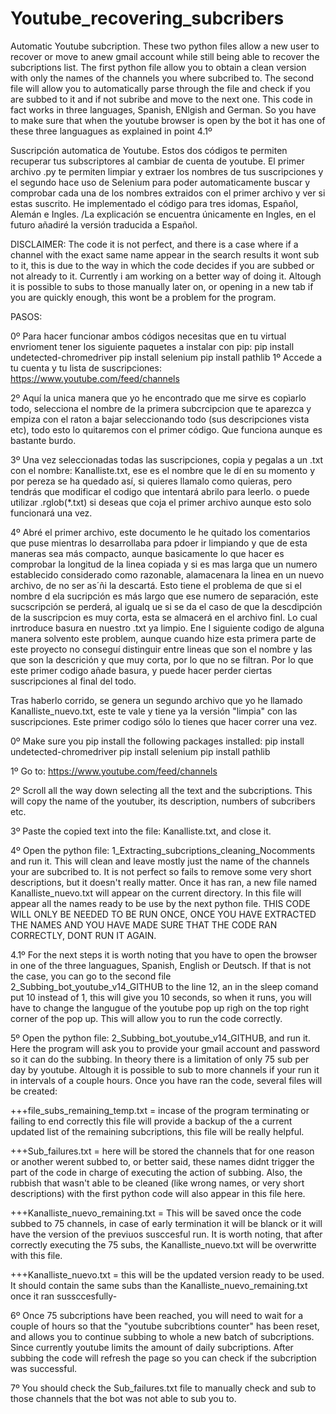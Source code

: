 # Youtube_recovering_subcribers
Automatic Youtube subcription. These two python files allow a new user to recover or move to anew gmail account while still being able to recover the subcriptions list. The first python file allow you to obtain a clean version with only the names of the channels you where subcribed to. The second file will allow you to automatically parse through the file and check if you are subbed to it and if not subribe and move to the next one. This code in fact works in three languages, Spanish, ENlgish and German. So you have to make sure that when the youtube browser is open by the bot it has one of these three languagues as explained in point 4.1º

Suscripción automatica de Youtube. Estos dos códigos te permiten recuperar tus subscriptores al cambiar de cuenta de youtube. El primer archivo .py te permiten limpiar y extraer los nombres de tus suscripciones y el segundo hace uso de Selenium para poder automaticamente  buscar y comprobar cada una de los nombres extraidos con el primer archivo y ver si estas suscrito. He implementado el código para tres idomas, Español, Alemán e Ingles. /La explicación se encuentra únicamente en Ingles, en el futuro añadiré la versión traducida a Español. 

DISCLAIMER: The code it is not perfect, and there is a case where if a channel with the exact same name appear in the search results it wont sub to it, this is due to the way in which the code decides if you are subbed or not already to it. Currently i am working on a better way of doing it. Altough it is possible to subs to those manually later on, or opening in a new tab if you are quickly enough, this wont be a problem for the program.


PASOS:

0º Para hacer funcionar ambos códigos necesitas que en tu virtual envrioment tener los siguiente paquetes a instalar con pip:
  pip install undetected-chromedriver
  pip install selenium
  pip install pathlib
1º Accede a tu cuenta y tu lista de suscripciones: https://www.youtube.com/feed/channels

2º Aquí la unica manera que yo he encontrado que me sirve es copìarlo todo, selecciona el nombre de la primera subcrcipcion que te aparezca y empiza con el raton a bajar seleccionando todo (sus descripciones vista etc), todo esto lo quitaremos con el primer código. Que funciona aunque es bastante burdo. 

3º Una vez seleccionadas todas las suscripciones, copia y pegalas a un .txt con el nombre: Kanalliste.txt, ese es el nombre que le dí en su momento y por pereza se ha quedado así, si quieres llamalo como quieras, pero tendrás que modificar el codigo que intentará abrilo para leerlo. o puede utilizar .rglob(*.txt) si deseas que coja el primer archivo aunque esto solo funcionará una vez.

4º Abré el primer archivo, este documento le he quitado los comentarios que puse mientras lo desarrollaba para pdoer ir limpiando y que de esta maneras sea más compacto, aunque basicamente lo que hacer es comprobar la longitud de la linea copiada y si es mas larga que un numero establecido considerado como razonable, alamacenara la linea en un nuevo archivo, de no ser as´ñi la descartá. Esto tiene el problema de que si el nombre d ela sucripción es más largo que ese numero de separación, este sucscripción se perderá, al igualq ue si se da el caso de que la descdipción de la suscripcion es muy corta, esta se almacerá en el archivo finl. Lo cual inrtroduce basura en nuestro .txt ya limpio. Ene l siguiente codigo de alguna manera solvento este problem, aunque cuando hize esta primera parte de este proyecto no conseguí distinguir entre lineas que son el nombre y las que son la descrición y que muy corta, por lo que no se filtran. Por lo que este primer codigo añade basura, y puede hacer perder ciertas suscripciones al final del todo. 

Tras haberlo corrido, se genera un segundo archivo que yo he llamado Kanalliste_nuevo.txt, este te vale y tiene ya la versión "limpia" con las suscripciones. Este primer codigo sólo lo tienes que hacer correr una vez.

0º Make sure you pip install the following packages installed: 
  pip install undetected-chromedriver
  pip install selenium
  pip install pathlib
  
1º Go to: https://www.youtube.com/feed/channels

2º Scroll all the way down selecting all the text and the subcriptions. This will copy the name of the youtuber, its description, numbers of subcribers etc.

3º Paste the copied text into the file: Kanalliste.txt, and close it.

4º Open the python file: 1_Extracting_subcriptions_cleaning_Nocomments and run it. This will clean and leave mostly just the name of the channels your are subcribed to. It is not perfect so fails to remove some very short descriptions, but it doesn't really matter. Once it has ran, a new file named Kanalliste_nuevo.txt will appear on the current directory. In this file will appear all the names ready to be use by the next python file. THIS CODE WILL ONLY BE NEEDED TO BE RUN ONCE, ONCE YOU HAVE EXTRACTED THE NAMES AND YOU HAVE MADE SURE THAT THE CODE RAN CORRECTLY, DONT RUN IT AGAIN.

4.1º For the next steps it is worth noting that you have to open the browser in one of the three languagues, Spanish, English or Deutsch. If that is not the case, you can go to the second file 2_Subbing_bot_youtube_v14_GITHUB to the line 12, an in the sleep comand put 10 instead of 1, this will give you 10 seconds, so when it runs, you will have to change the langugue of the youtube pop up righ on the top right corner of the pop up. This will allow you to run the code correctly. 

5º Open the python file: 2_Subbing_bot_youtube_v14_GITHUB, and run it. Here the program will ask you to provide your gmail account and password so it can do the subbing. In theory there is a limitation of only 75 sub per day by youtube. Altough it is possible to sub to more channels if your run it in intervals of a couple hours. Once you have ran the code, several files will be created:

+++file_subs_remaining_temp.txt = incase of the program terminating or failing to end correctly this file will provide a backup of the a current updated list of the remaining                                       subcriptions, this file will be really helpful.

+++Sub_failures.txt = here will be stored the channels that for one reason or another werent subbed to, or better said, these names didnt trigger the part of the code in charge of executing the action of subbing. Also, the rubbish that wasn't able to be cleaned (like wrong names, or very short descriptions) with the first python code will also appear in this file here.
   
+++Kanalliste_nuevo_remaining.txt = This will be saved once the code subbed to 75 channels, in case of early termination it will be blanck or it will have the version of the 
                                previuos susccesful run. It is worth noting, that after correctly executing the 75 subs, the Kanalliste_nuevo.txt will be overwritte with this                                   file.
                                
+++Kanalliste_nuevo.txt = this will be the updated version ready to be used. It should contain the same subs than the Kanalliste_nuevo_remaining.txt once it ran sussccesfully-
   
   6º Once 75 subcriptions have been reached, you will need to wait for a couple of hours so that the "youtube subcribtions counter" has been reset, and allows you to continue subbing to whole a new batch of subcriptions. Since currently youtube limits the amount of daily subcriptions. After subbing the code will refresh the page so you can check if the subcription was successful.
   
   7º You should check the Sub_failures.txt file to manually check and sub to those channels that the bot was not able to sub you to.
   
   

